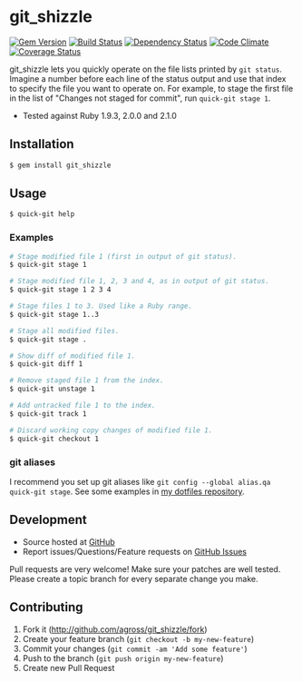# git_shizzle

[![Gem Version](https://badge.fury.io/rb/git_shizzle.png)](http://badge.fury.io/rb/git_shizzle) [![Build Status](https://travis-ci.org/agross/git_shizzle.png?branch=master)](https://travis-ci.org/agross/git_shizzle) [![Dependency Status](https://gemnasium.com/agross/git_shizzle.png)](https://gemnasium.com/agross/git_shizzle) [![Code Climate](https://codeclimate.com/github/agross/git_shizzle.png)](https://codeclimate.com/github/agross/git_shizzle) [![Coverage Status](https://coveralls.io/repos/agross/git_shizzle/badge.png)](https://coveralls.io/r/agross/git_shizzle)

git_shizzle lets you quickly operate on the file lists printed by `git status`. Imagine a number before each line of the status output and use that index to specify the file you want to operate on. For example, to stage the first file in the list of "Changes not staged for commit", run `quick-git stage 1`.

* Tested against Ruby 1.9.3, 2.0.0 and 2.1.0

## Installation

```bash
$ gem install git_shizzle
```

## Usage

```bash
$ quick-git help
```

### Examples

```bash
# Stage modified file 1 (first in output of git status).
$ quick-git stage 1

# Stage modified file 1, 2, 3 and 4, as in output of git status.
$ quick-git stage 1 2 3 4

# Stage files 1 to 3. Used like a Ruby range.
$ quick-git stage 1..3

# Stage all modified files.
$ quick-git stage .

# Show diff of modified file 1.
$ quick-git diff 1

# Remove staged file 1 from the index.
$ quick-git unstage 1

# Add untracked file 1 to the index.
$ quick-git track 1

# Discard working copy changes of modified file 1.
$ quick-git checkout 1
```

### git aliases

I recommend you set up git aliases like `git config --global alias.qa quick-git stage`. See some examples in [my dotfiles repository](https://github.com/agross/dotfiles/blob/master/profiles/cygwin/git/gitconfig#L18).

## Development

* Source hosted at [GitHub](https://github.com/agross/git_shizzle)
* Report issues/Questions/Feature requests on [GitHub Issues](https://github.com/agross/git_shizzle/issues)

Pull requests are very welcome! Make sure your patches are well tested. Please create a topic branch for every separate change you make.

## Contributing

1. Fork it (http://github.com/agross/git_shizzle/fork)
2. Create your feature branch (`git checkout -b my-new-feature`)
3. Commit your changes (`git commit -am 'Add some feature'`)
4. Push to the branch (`git push origin my-new-feature`)
5. Create new Pull Request

